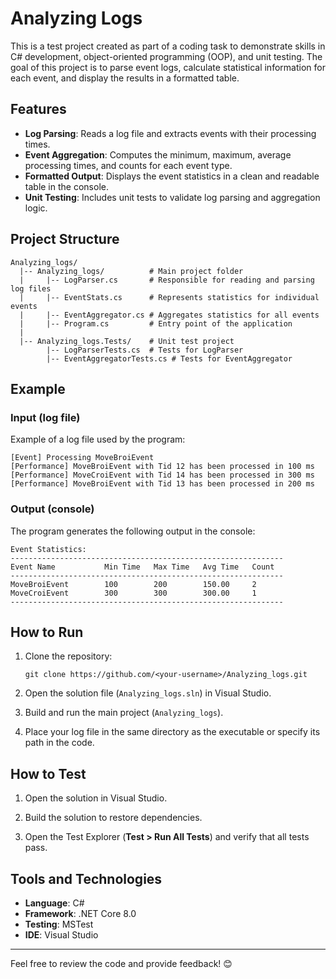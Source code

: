 # Analyzing Logs

This is a test project created as part of a coding task to demonstrate skills in C# development, object-oriented programming (OOP), and unit testing. The goal of this project is to parse event logs, calculate statistical information for each event, and display the results in a formatted table.

## Features

- **Log Parsing**: Reads a log file and extracts events with their processing times.
- **Event Aggregation**: Computes the minimum, maximum, average processing times, and counts for each event type.
- **Formatted Output**: Displays the event statistics in a clean and readable table in the console.
- **Unit Testing**: Includes unit tests to validate log parsing and aggregation logic.

## Project Structure

```
Analyzing_logs/
  |-- Analyzing_logs/          # Main project folder
  |     |-- LogParser.cs       # Responsible for reading and parsing log files
  |     |-- EventStats.cs      # Represents statistics for individual events
  |     |-- EventAggregator.cs # Aggregates statistics for all events
  |     |-- Program.cs         # Entry point of the application
  |
  |-- Analyzing_logs.Tests/    # Unit test project
        |-- LogParserTests.cs  # Tests for LogParser
        |-- EventAggregatorTests.cs # Tests for EventAggregator
```

## Example

### Input (log file)

Example of a log file used by the program:

```
[Event] Processing MoveBroiEvent
[Performance] MoveBroiEvent with Tid 12 has been processed in 100 ms
[Performance] MoveCroiEvent with Tid 14 has been processed in 300 ms
[Performance] MoveBroiEvent with Tid 13 has been processed in 200 ms
```

### Output (console)

The program generates the following output in the console:

```
Event Statistics:
-------------------------------------------------------------
Event Name           Min Time   Max Time   Avg Time   Count     
-------------------------------------------------------------
MoveBroiEvent        100        200        150.00     2         
MoveCroiEvent        300        300        300.00     1         
-------------------------------------------------------------
```

## How to Run

1. Clone the repository:
   ```
   git clone https://github.com/<your-username>/Analyzing_logs.git
   ```

2. Open the solution file (`Analyzing_logs.sln`) in Visual Studio.

3. Build and run the main project (`Analyzing_logs`).

4. Place your log file in the same directory as the executable or specify its path in the code.

## How to Test

1. Open the solution in Visual Studio.

2. Build the solution to restore dependencies.

3. Open the Test Explorer (**Test > Run All Tests**) and verify that all tests pass.

## Tools and Technologies

- **Language**: C#
- **Framework**: .NET Core 8.0
- **Testing**: MSTest
- **IDE**: Visual Studio
---

Feel free to review the code and provide feedback! 😊

